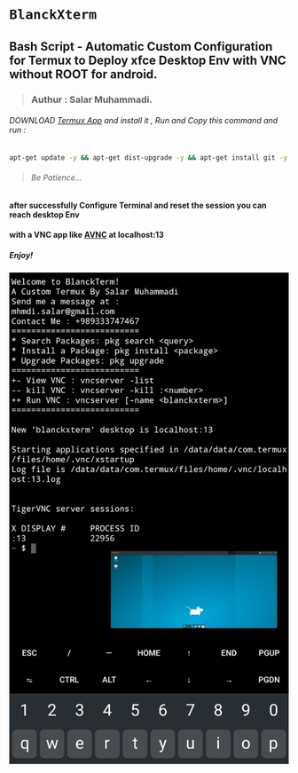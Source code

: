 # `BlanckXterm`
## Bash Script - Automatic Custom Configuration for Termux to Deploy xfce Desktop Env with VNC without ROOT for android.
> ### Authur : **Salar Muhammadi**.
###### DOWNLOAD [Termux App](https://f-droid.org/en/packages/com.termux/) and install it , Run and Copy this command and run :
```bash
apt-get update -y && apt-get dist-upgrade -y && apt-get install git -y && git clone https://github.com/blanckth/blanckxterm.git && cd blanckxterm && chmod +x blanckterm.sh && ./blanckterm.sh;
```
> ###### Be Patience...
#### after successfully Configure Terminal and reset the session you can reach desktop Env 
#### with a VNC app like [AVNC](https://f-droid.org/en/packages/com.gaurav.avnc/) at localhost:13
##### Enjoy!
![Termux Desktop Env XFCE](TermuxXfce.jpg)
